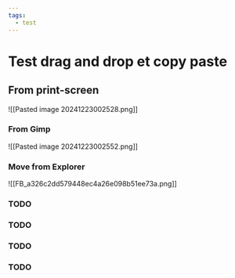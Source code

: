 ```yaml
---
tags:
  - test
---
```

# Test drag and drop et copy paste 
## From print-screen
![[Pasted image 20241223002528.png]]
### From Gimp
 ![[Pasted image 20241223002552.png]]
### Move from Explorer

![[FB_a326c2dd579448ec4a26e098b51ee73a.png]]
### TODO
### TODO
### TODO
### TODO

